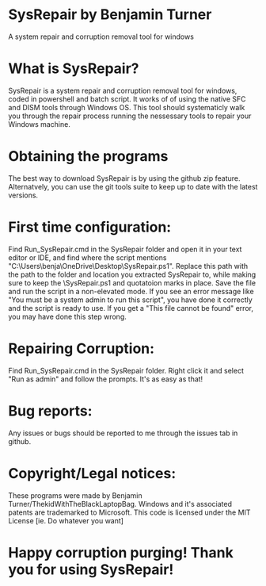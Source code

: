 # SysRepair by Benjamin Turner
A system repair and corruption removal tool for windows


# What is SysRepair?

SysRepair is a system repair and corruption removal tool for windows, coded in powershell and batch script. It works of of using the native SFC and DISM tools through Windows OS. This tool should systematicly walk you through the repair process running the nessessary tools to repair your Windows machine.

# Obtaining the programs

The best way to download SysRepair is by using the github zip feature. Alternatvely, you can use the git tools suite to keep up to date with the latest versions.


# First time configuration:

Find Run_SysRepair.cmd in the SysRepair folder and open it in your text editor or IDE, and find where the script mentions "C:\Users\benja\OneDrive\Desktop\SysRepair.ps1". Replace this path with the path to the folder and location you extracted SysRepair to, while making sure to keep the \SysRepair.ps1 and quotatoion marks in place. Save the file and run the script in a non-elevated mode. If you see an error message like "You must be a system admin to run this script", you have done it correctly and the script is ready to use. If you get a "This file cannot be found" error, you may have done this step wrong.


# Repairing Corruption:

Find Run_SysRepair.cmd in the SysRepair folder. Right click it and select "Run as admin" and follow the prompts. It's as easy as that!


# Bug reports:

Any issues or bugs should be reported to me through the issues tab in github.


# Copyright/Legal notices:

These programs were made by Benjamin Turner/ThekidWithTheBlackLaptopBag. Windows and it's associated patents are trademarked to Microsoft. This code is licensed under the MIT License [ie. Do whatever you want]

# Happy corruption purging! Thank you for using SysRepair!
